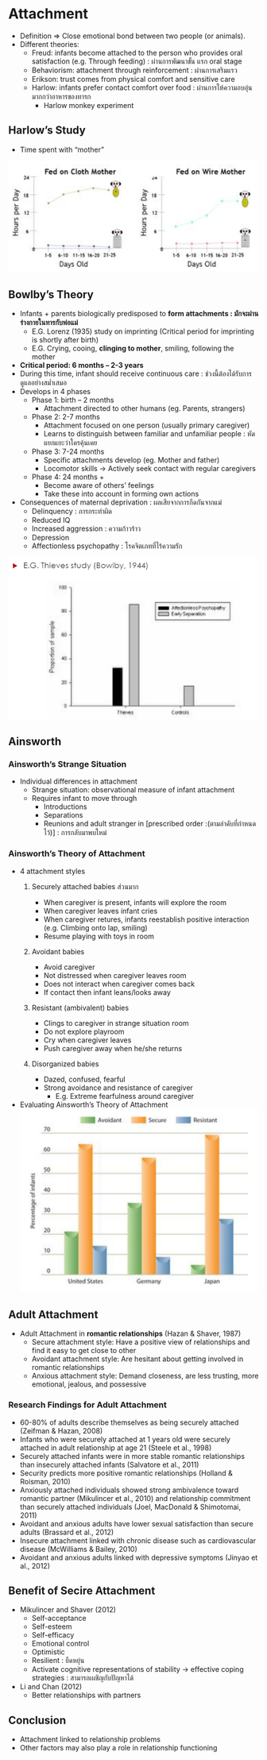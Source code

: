 # Attachment
- Definition => Close emotional bond between two
people (or animals).
- Different theories:
  - Freud: infants become attached to the person who
provides oral satisfaction (e.g. Through feeding) : ผ่านการพัฒนาขั้น แรก oral stage
  - Behaviorism: attachment through reinforcement : ผ่านการเสริมแรว
  - Erikson: trust comes from physical comfort and sensitive
care
  - Harlow: infants prefer contact comfort over food : ผ่านการให้ความอบอุ่นมากกว่าอาหารของทารก
    - Harlow monkey experiment

## Harlow’s Study
- Time spent with “mother”

![](Screenshot%202022-10-01%20152412.png)

## Bowlby’s Theory

- Infants + parents biologically
predisposed to **form attachments : มักจะผ่านร่างกายในทารกับพ่อแม่**
  - E.G. Lorenz (1935) study on
imprinting (Critical period for
imprinting is shortly after birth)
  - E.G. Crying, cooing, **clinging to
mother**, smiling, following the
mother
- **Critical period: 6 months – 2-3
years**
- During this time, infant should
receive continuous care : ช่วงนี้ต้องได้รับการดูแลอย่างสม่ำเสมอ
- Develops in 4 phases
  - Phase 1: birth – 2 months
    - Attachment directed to other humans (eg. Parents, strangers)
  - Phase 2: 2-7 months
    - Attachment focused on one person (usually primary caregiver)
    - Learns to distinguish between familiar and unfamiliar people : หัดแยกแยะว่าใครคุ้นเคย
  - Phase 3: 7-24 months
    - Specific attachments develop (eg. Mother and father)
    - Locomotor skills -> Actively seek contact with regular caregivers
  - Phase 4: 24 months +
    - Become aware of others’ feelings
    - Take these into account in forming own actions
- Consequences of maternal deprivation : ผลเสียจากการกีดกันจากแม่
  - Delinquency : การกระทำผิด
  - Reduced IQ
  - Increased aggression : ความก้าวร้าว
  - Depression
  - Affectionless psychopathy : โรคจิตเภทที่ไร้ความรัก

![](Screenshot%202022-10-01%20152708.png)

## Ainsworth
### Ainsworth’s Strange Situation
- Individual differences in attachment
  - Strange situation: observational measure of infant
attachment
  - Requires infant to move through
    - Introductions
    - Separations
    - Reunions and adult stranger in [prescribed order :(ตามลำดับที่กำหนดไว้)] : การกลับมาพบใหม่

### Ainsworth’s Theory of Attachment
- 4 attachment styles
  1. Securely attached babies ส่วนมาก
     - When caregiver is present, infants will explore the room
     - When caregiver leaves infant cries
     - When caregiver retures, infants reestablish positive interaction
(e.g. Climbing onto lap, smiling)
     - Resume playing with toys in room
  1. Avoidant babies
     - Avoid caregiver
     - Not distressed when caregiver leaves room
     - Does not interact when caregiver comes back
     - If contact then infant leans/looks away

  2. Resistant (ambivalent) babies
     - Clings to caregiver in strange situation room
     - Do not explore playroom
     - Cry when caregiver leaves
     - Push caregiver away when he/she returns
  3. Disorganized babies
     - Dazed, confused, fearful
     - Strong avoidance and resistance of caregiver
       - E.g. Extreme fearfulness around caregiver
- Evaluating Ainsworth’s Theory of
Attachment 
![](Screenshot%202022-10-01%20153543.png)

## Adult Attachment
- Adult Attachment in **romantic relationships** (Hazan &
Shaver, 1987)
  - Secure attachment style: Have a positive view of
relationships and find it easy to get close to other
  - Avoidant attachment style: Are hesitant about getting
involved in romantic relationships
  - Anxious attachment style: Demand closeness, are less
trusting, more emotional, jealous, and possessive

### Research Findings for Adult Attachment
- 60-80% of adults describe themselves as being securely
attached (Zeifman & Hazan, 2008)
- Infants who were securely attached at 1 years old were
securely attached in adult relationship at age 21
(Steele et al., 1998)
- Securely attached infants were in more stable romantic
relationships than insecurely attached infants
(Salvatore et al., 2011)
- Security predicts more positive romantic relationships
(Holland & Roisman, 2010)
- Anxiously attached individuals showed strong
ambivalence toward romantic partner (Mikulincer et
al., 2010) and relationship commitment than securely
attached individuals (Joel, MacDonald & Shimotomai, 2011)
- Avoidant and anxious adults have lower sexual
satisfaction than secure adults (Brassard et al., 2012)
- Insecure attachment linked with chronic disease such
as cardiovascular disease (McWilliams & Bailey, 2010)
- Avoidant and anxious adults linked with depressive
symptoms (Jinyao et al., 2012)

## Benefit of Secire Attachment
- Mikulincer and Shaver (2012)
  - Self-acceptance
  - Self-esteem
  - Self-efficacy
  - Emotional control
  - Optimistic
  - Resilient : ยืดหยุ่น
  - Activate cognitive representations of stability -> effective coping
strategies : สามารถเผชิญกับปัญหาได้
- Li and Chan (2012)
  - Better relationships with partners

## Conclusion
- Attachment linked to relationship problems
- Other factors may also play a role in relationship
functioning